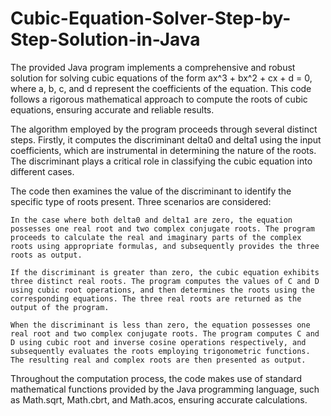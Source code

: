 # Cubic-Equation-Solver-Step-by-Step-Solution-in-Java
The provided Java program implements a comprehensive and robust solution for solving cubic equations of the form ax^3 + bx^2 + cx + d = 0, where a, b, c, and d represent the coefficients of the equation. This code follows a rigorous mathematical approach to compute the roots of cubic equations, ensuring accurate and reliable results.

The algorithm employed by the program proceeds through several distinct steps. Firstly, it computes the discriminant delta0 and delta1 using the input coefficients, which are instrumental in determining the nature of the roots. The discriminant plays a critical role in classifying the cubic equation into different cases.

The code then examines the value of the discriminant to identify the specific type of roots present. Three scenarios are considered:

    In the case where both delta0 and delta1 are zero, the equation possesses one real root and two complex conjugate roots. The program proceeds to calculate the real and imaginary parts of the complex roots using appropriate formulas, and subsequently provides the three roots as output.

    If the discriminant is greater than zero, the cubic equation exhibits three distinct real roots. The program computes the values of C and D using cubic root operations, and then determines the roots using the corresponding equations. The three real roots are returned as the output of the program.

    When the discriminant is less than zero, the equation possesses one real root and two complex conjugate roots. The program computes C and D using cubic root and inverse cosine operations respectively, and subsequently evaluates the roots employing trigonometric functions. The resulting real and complex roots are then presented as output.

Throughout the computation process, the code makes use of standard mathematical functions provided by the Java programming language, such as Math.sqrt, Math.cbrt, and Math.acos, ensuring accurate calculations.
